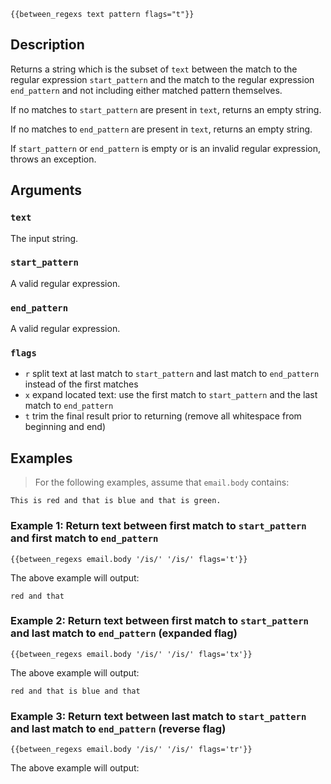 
```handle
{{between_regexs text pattern flags="t"}}
```

## Description

Returns a string which is the subset of `text` between the match to the regular expression `start_pattern` and the match to the regular expression `end_pattern` and not including either matched pattern themselves.

If no matches to `start_pattern` are present in `text`, returns an empty string.

If no matches to `end_pattern` are present in `text`, returns an empty string.

If `start_pattern` or `end_pattern` is empty or is an invalid regular expression, throws an exception.

## Arguments

### `text`

The input string.

### `start_pattern`

A valid regular expression.

### `end_pattern`

A valid regular expression.

### `flags`

* `r` split text at last match to `start_pattern` and last match to `end_pattern` instead of the first matches
* `x` expand located text: use the first match to `start_pattern` and the last match to `end_pattern`
* `t` trim the final result prior to returning (remove all whitespace from beginning and end)


## Examples

> For the following examples, assume that `email.body` contains:

```text
This is red and that is blue and that is green.
```

### Example 1: Return text between first match to `start_pattern` and first match to `end_pattern`

```Handlebars
{{between_regexs email.body '/is/' '/is/' flags='t'}}
```

The above example will output:

```text
red and that
```

### Example 2: Return text between first match to `start_pattern` and last match to `end_pattern` (expanded flag)

```Handlebars
{{between_regexs email.body '/is/' '/is/' flags='tx'}}
```

The above example will output:

```text
red and that is blue and that
```

### Example 3: Return text between last match to `start_pattern` and last match to `end_pattern` (reverse flag)

```Handlebars
{{between_regexs email.body '/is/' '/is/' flags='tr'}}
```

The above example will output:

```text
```
